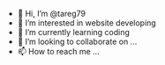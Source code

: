 - 👋 Hi, I’m @tareg79
- 👀 I’m interested in website developing 
- 🌱 I’m currently learning coding 
- 💞️ I’m looking to collaborate on ...
- 📫 How to reach me ...

<!---
tareg79/tareg79 is a ✨ special ✨ repository because its `README.md` (this file) appears on your GitHub profile.
You can click the Preview link to take a look at your changes.
--->
